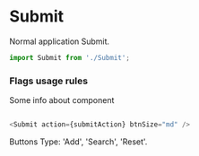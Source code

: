 # Submit

Normal application Submit.

```js
import Submit from './Submit';
```

<!-- STORY -->

### Flags usage rules

Some info about component
```js

<Submit action={submitAction} btnSize="md" />

```
Buttons Type: 'Add', 'Search', 'Reset'.